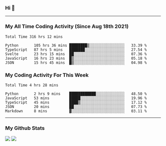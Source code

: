 ### Hi 🙂

---

### My All Time Coding Activity (Since Aug 18th 2021)
<!--START_SECTION:waka-all-->
```text
Total Time 316 hrs 12 mins

Python       105 hrs 36 mins ████████▒░░░░░░░░░░░░░░░░   33.39 % 
TypeScript   87 hrs 5 mins   ███████░░░░░░░░░░░░░░░░░░   27.54 % 
Svelte       23 hrs 15 mins  ██░░░░░░░░░░░░░░░░░░░░░░░   07.36 % 
JavaScript   16 hrs 23 mins  █▒░░░░░░░░░░░░░░░░░░░░░░░   05.18 % 
JSON         15 hrs 45 mins  █▒░░░░░░░░░░░░░░░░░░░░░░░   04.98 % 
```
<!--END_SECTION:waka-all-->

### My Coding Activity For This Week
<!--START_SECTION:waka-week-->
```text
Total Time 4 hrs 28 mins

Python       2 hrs 9 mins    ████████████░░░░░░░░░░░░░   48.50 % 
JavaScript   53 mins         █████░░░░░░░░░░░░░░░░░░░░   19.96 % 
TypeScript   45 mins         ████▒░░░░░░░░░░░░░░░░░░░░   17.12 % 
JSON         20 mins         ██░░░░░░░░░░░░░░░░░░░░░░░   07.73 % 
Markdown     8 mins          ▓░░░░░░░░░░░░░░░░░░░░░░░░   03.11 % 
```
<!--END_SECTION:waka-week-->

---

### My Github Stats
[![](https://github-readme-stats.vercel.app/api?username=eroxl&count_private=true&show_icons=true&include_all_commits=true&theme=onedark)](#)
[![](https://github-readme-streak-stats.herokuapp.com/?theme=onedark&user=eroxl)](#)
